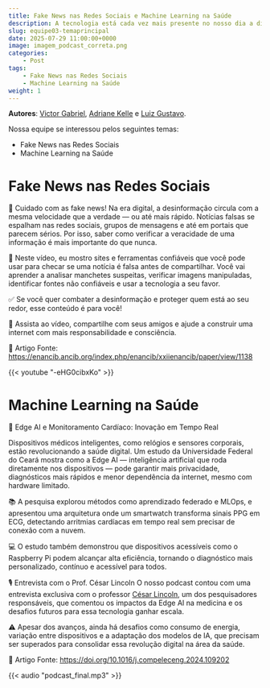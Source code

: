 ```yaml
---
title: Fake News nas Redes Sociais e Machine Learning na Saúde
description: A tecnologia está cada vez mais presente no nosso dia a dia — da inteligência artificial que opera direto nos dispositivos até as ferramentas que ajudam a identificar fake news nas redes sociais. Neste post, você vai entender como essas inovações impactam sua rotina e por que é essencial usá-las com consciência.
slug: equipe03-temaprincipal
date: 2025-07-29 11:00:00+0000
image: imagem_podcast_correta.png
categories:
    - Post
tags:
    - Fake News nas Redes Sociais
    - Machine Learning na Saúde
weight: 1      
---
```


**Autores**: [Victor Gabriel](victor21@alu.ufc.br), [Adriane Kelle](adriane.kll@alu.ufc.br) e [Luiz Gustavo](luizgus@alu.ufc.br). 

Nossa equipe se interessou pelos seguintes temas:
 - Fake News nas Redes Sociais
 - Machine Learning na Saúde
  
# Fake News nas Redes Sociais
🛑 Cuidado com as fake news!
Na era digital, a desinformação circula com a mesma velocidade que a verdade — ou até mais rápido. Notícias falsas se espalham nas redes sociais, grupos de mensagens e até em portais que parecem sérios. Por isso, saber como verificar a veracidade de uma informação é mais importante do que nunca.

📲 Neste vídeo, eu mostro sites e ferramentas confiáveis que você pode usar para checar se uma notícia é falsa antes de compartilhar. Você vai aprender a analisar manchetes suspeitas, verificar imagens manipuladas, identificar fontes não confiáveis e usar a tecnologia a seu favor.

✅ Se você quer combater a desinformação e proteger quem está ao seu redor, esse conteúdo é para você!

🔗 Assista ao vídeo, compartilhe com seus amigos e ajude a construir uma internet com mais responsabilidade e consciência.

🔗 Artigo Fonte: https://enancib.ancib.org/index.php/enancib/xxiienancib/paper/view/1138

{{< youtube "-eHG0cibxKo" >}}

# Machine Learning na Saúde
🔬 Edge AI e Monitoramento Cardíaco: Inovação em Tempo Real

Dispositivos médicos inteligentes, como relógios e sensores corporais, estão revolucionando a saúde digital. Um estudo da Universidade Federal do Ceará mostra como a Edge AI — inteligência artificial que roda diretamente nos dispositivos — pode garantir mais privacidade, diagnósticos mais rápidos e menor dependência da internet, mesmo com hardware limitado.

📚 A pesquisa explorou métodos como aprendizado federado e MLOps, e apresentou uma arquitetura onde um smartwatch transforma sinais PPG em ECG, detectando arritmias cardíacas em tempo real sem precisar de conexão com a nuvem.

💻 O estudo também demonstrou que dispositivos acessíveis como o Raspberry Pi podem alcançar alta eficiência, tornando o diagnóstico mais personalizado, contínuo e acessível para todos.

🎙️ Entrevista com o Prof. César Lincoln
O nosso podcast contou com uma entrevista exclusiva com o professor [César Lincoln](https://www.instagram.com/cesarlincolnmattos), um dos pesquisadores responsáveis, que comentou os impactos da Edge AI na medicina e os desafios futuros para essa tecnologia ganhar escala.

⚠️ Apesar dos avanços, ainda há desafios como consumo de energia, variação entre dispositivos e a adaptação dos modelos de IA, que precisam ser superados para consolidar essa revolução digital na área da saúde.

🔗 Artigo Fonte: https://doi.org/10.1016/j.compeleceng.2024.109202

{{< audio "podcast_final.mp3" >}}


